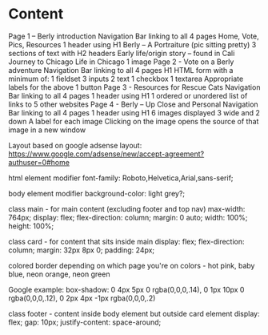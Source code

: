 # Content

Page 1 – Berly introduction
    Navigation Bar linking to all 4 pages
        Home, Vote, Pics, Resources
    1 header using H1
        Berly – A Portraiture (pic sitting pretty)
    3 sections of text with H2 headers
        Early life/origin story – found in Cali
        Journey to Chicago
        Life in Chicago
    1 image
Page 2 - Vote on a Berly adventure
    Navigation Bar linking to all 4 pages
    H1
    HTML form with a minimum of:
        1 fieldset
        3 inputs
            2 text
            1 checkbox
        1 textarea
    Appropriate labels for the above
        1 button
Page 3 - Resources for Rescue Cats
    Navigation Bar linking to all 4 pages
    1 header using H1
    1 ordered or unordered list of links to 5 other websites
Page 4 - Berly – Up Close and Personal
    Navigation Bar linking to all 4 pages
    1 header using H1
    6 images displayed 3 wide and 2 down
    A label for each image
    Clicking on the image opens the source of that image in a new window



Layout based on google adsense layout: https://www.google.com/adsense/new/accept-agreement?authuser=0#home

html element modifier
    font-family: Roboto,Helvetica,Arial,sans-serif;

body element modifier
    background-color: light grey?;

class main - for main content (excluding footer and top nav)
    max-width: 764px;
    display: flex;
    flex-direction: column;
    margin: 0 auto;
    width: 100%;
    height: 100%;

class card - for content that sits inside main
    display: flex;
    flex-direction: column;
    margin: 32px 8px 0;
    padding: 24px;

colored border depending on which page you're on
colors - hot pink, baby blue, neon orange, neon green

Google example:
box-shadow: 0 4px 5px 0 rgba(0,0,0,.14), 0 1px 10px 0 rgba(0,0,0,.12), 0 2px 4px -1px rgba(0,0,0,.2)

class footer - content inside body element but outside card element
    display: flex;
    gap: 10px;
    justify-content: space-around;
